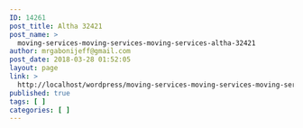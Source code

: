 ```yaml
---
ID: 14261
post_title: Altha 32421
post_name: >
  moving-services-moving-services-moving-services-altha-32421
author: mrgabonijeff@gmail.com
post_date: 2018-03-28 01:52:05
layout: page
link: >
  http://localhost/wordpress/moving-services-moving-services-moving-services-altha-32421/
published: true
tags: [ ]
categories: [ ]
---
```

